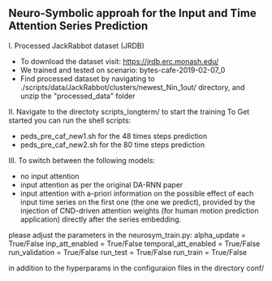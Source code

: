 ## Neuro-Symbolic approah for the Input and Time Attention Series Prediction

I. Processed JackRabbot dataset (JRDB)
- To download the dataset visit: https://jrdb.erc.monash.edu/
- We trained and tested on scenario: bytes-cafe-2019-02-07_0
- Find processed dataset by navigating to ./scripts/data/JackRabbot/clusters/newest_Nin_1out/ directory, and unzip the "processed_data" folder

II. Navigate to the directoty scripts_longterm/ to start the training
To Get started you can run the shell scripts:
- peds_pre_caf_new1.sh for the 48 times steps prediction
- peds_pre_caf_new2.sh for the 80 time steps prediction

III. To switch between the following models:
- no input attention
- input attention as per the original DA-RNN paper
- input attention with a-priori information on the possible effect of each input time series on the first one (the one we predict), provided by 
the injection of CND-driven attention weights (for human motion prediction application) directly after the series embedding.

please adjust the parameters in the neurosym_train.py:
alpha_update = True/False
inp_att_enabled = True/False
temporal_att_enabled = True/False
run_validation = True/False
run_test = True/False
run_train = True/False

in addition to the hyperparams in the configuraion files in the directory conf/
